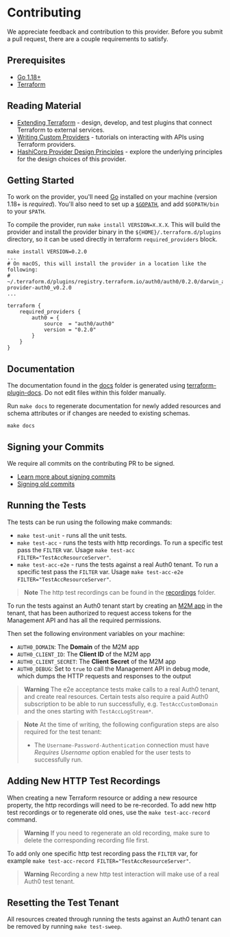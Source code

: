 # Contributing

We appreciate feedback and contribution to this provider.
Before you submit a pull request, there are a couple requirements to satisfy.

## Prerequisites

- [Go 1.18+](https://go.dev/)
- [Terraform](https://developer.hashicorp.com/terraform/downloads)

## Reading Material

- [Extending Terraform](https://www.terraform.io/docs/extend/index.html) - design, develop, and test plugins that connect Terraform to external services.
- [Writing Custom Providers](https://learn.hashicorp.com/collections/terraform/providers) - tutorials on interacting with APIs using Terraform providers.
- [HashiCorp Provider Design Principles](https://www.terraform.io/docs/extend/hashicorp-provider-design-principles.html) - explore the underlying principles for the design choices of this provider.

## Getting Started

To work on the provider, you'll need [Go](https://go.dev/) installed on your machine (version 1.18+ is *required*).
You'll also need to set up a [`$GOPATH`](https://go.dev/doc/code.html#GOPATH), and add `$GOPATH/bin` to your `$PATH`.

To compile the provider, run `make install VERSION=X.X.X`. This will build the provider and install the provider binary
in the `${HOME}/.terraform.d/plugins` directory, so it can be used directly in terraform `required_providers` block.

```shell
make install VERSION=0.2.0
...
# On macOS, this will install the provider in a location like the following:
# ~/.terraform.d/plugins/registry.terraform.io/auth0/auth0/0.2.0/darwin_amd64/terraform-provider-auth0_v0.2.0
...
```

```hcl
terraform {
    required_providers {
        auth0 = {
            source  = "auth0/auth0"
            version = "0.2.0"
        }
    }
}
```

## Documentation

The documentation found in the [docs](./docs) folder is generated using
[terraform-plugin-docs](https://github.com/hashicorp/terraform-plugin-docs).
Do not edit files within this folder manually.

Run `make docs` to regenerate documentation for newly added resources and schema attributes or if changes are needed to existing schemas.

```shell
make docs
```

## Signing your Commits
We require all commits on the contributing PR to be signed.

- [Learn more about signing commits](https://docs.github.com/en/authentication/managing-commit-signature-verification/signing-commits)
- [Signing old commits](https://stackoverflow.com/questions/41882919/is-there-a-way-to-gpg-sign-all-previous-commits)


## Running the Tests

The tests can be run using the following make commands:

- `make test-unit` - runs all the unit tests.
- `make test-acc` - runs the tests with http recordings. To run a specific test pass the `FILTER` var. Usage `make test-acc FILTER="TestAccResourceServer"`.
- `make test-acc-e2e` - runs the tests against a real Auth0 tenant. To run a specific test pass the `FILTER` var. Usage `make test-acc-e2e FILTER="TestAccResourceServer"`.

> **Note**
> The http test recordings can be found in the [recordings](./test/data/recordings) folder.

To run the tests against an Auth0 tenant start by creating an
[M2M app](https://auth0.com/docs/applications/set-up-an-application/register-machine-to-machine-applications) in the
tenant, that has been authorized to request access tokens for the Management API and has all the required permissions.

Then set the following environment variables on your machine:

* `AUTH0_DOMAIN`: The **Domain** of the M2M app
* `AUTH0_CLIENT_ID`: The **Client ID** of the M2M app
* `AUTH0_CLIENT_SECRET`: The **Client Secret** of the M2M app
* `AUTH0_DEBUG`: Set to `true` to call the Management API in debug mode, which dumps the HTTP requests and responses to the output

> **Warning** 
> The e2e acceptance tests make calls to a real Auth0 tenant, and create real resources. 
> Certain tests also require a paid Auth0 subscription to be able to run successfully,
> e.g. `TestAccCustomDomain` and the ones starting with `TestAccLogStream*`.

> **Note** 
> At the time of writing, the following configuration steps are also required for the test tenant:
> - The `Username-Password-Authentication` connection must have _Requires Username_ option enabled for the user tests to successfully run.

## Adding New HTTP Test Recordings

When creating a new Terraform resource or adding a new resource property, the http recordings will need to be re-recorded. 
To add new http test recordings or to regenerate old ones, use the `make test-acc-record` command.

> **Warning**
> If you need to regenerate an old recording, make sure to delete the corresponding recording file first.

To add only one specific http test recording pass the `FILTER` var, for example `make test-acc-record FILTER="TestAccResourceServer"`.

> **Warning**
> Recording a new http test interaction will make use of a real Auth0 test tenant. 

## Resetting the Test Tenant

All resources created through running the tests against an Auth0 tenant can be removed by running `make test-sweep`.
